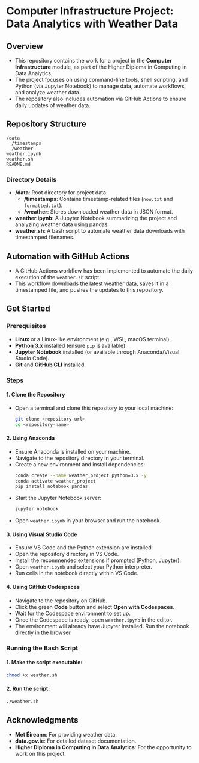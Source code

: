 # Computer Infrastructure Project: Data Analytics with Weather Data  

## Overview  
- This repository contains the work for a project in the **Computer Infrastructure** module, as part of the Higher Diploma in Computing in Data Analytics.  
- The project focuses on using command-line tools, shell scripting, and Python (via Jupyter Notebook) to manage data, automate workflows, and analyze weather data.  
- The repository also includes automation via GitHub Actions to ensure daily updates of weather data.  

## Repository Structure  
```
/data  
  /timestamps  
  /weather  
weather.ipynb  
weather.sh  
README.md  
```  

### Directory Details  
- **/data**: Root directory for project data.  
  - **/timestamps**: Contains timestamp-related files (`now.txt` and `formatted.txt`).  
  - **/weather**: Stores downloaded weather data in JSON format.  
- **weather.ipynb**: A Jupyter Notebook summarizing the project and analyzing weather data using pandas.  
- **weather.sh**: A bash script to automate weather data downloads with timestamped filenames.  

## Automation with GitHub Actions  
- A GitHub Actions workflow has been implemented to automate the daily execution of the `weather.sh` script.  
- This workflow downloads the latest weather data, saves it in a timestamped file, and pushes the updates to this repository.  

## Get Started  

### Prerequisites  
- **Linux** or a Linux-like environment (e.g., WSL, macOS terminal).  
- **Python 3.x** installed (ensure `pip` is available).  
- **Jupyter Notebook** installed (or available through Anaconda/Visual Studio Code).  
- **Git** and **GitHub CLI** installed.  

### Steps  

#### 1. Clone the Repository  
- Open a terminal and clone this repository to your local machine:  
  ```bash  
  git clone <repository-url>  
  cd <repository-name>  
  ```  

#### 2. Using Anaconda  
- Ensure Anaconda is installed on your machine.  
- Navigate to the repository directory in your terminal.  
- Create a new environment and install dependencies:  
  ```bash  
  conda create --name weather_project python=3.x -y  
  conda activate weather_project  
  pip install notebook pandas  
  ```  
- Start the Jupyter Notebook server:  
  ```bash  
  jupyter notebook  
  ```  
- Open `weather.ipynb` in your browser and run the notebook.  

#### 3. Using Visual Studio Code  
- Ensure VS Code and the Python extension are installed.  
- Open the repository directory in VS Code.  
- Install the recommended extensions if prompted (Python, Jupyter).  
- Open `weather.ipynb` and select your Python interpreter.  
- Run cells in the notebook directly within VS Code.  

#### 4. Using GitHub Codespaces  
- Navigate to the repository on GitHub.  
- Click the green **Code** button and select **Open with Codespaces**.  
- Wait for the Codespace environment to set up.  
- Once the Codespace is ready, open `weather.ipynb` in the editor.  
- The environment will already have Jupyter installed. Run the notebook directly in the browser.  

### Running the Bash Script  
#### 1. Make the script executable:  
  ```bash  
  chmod +x weather.sh  
  ```  
#### 2. Run the script:  
  ```bash  
  ./weather.sh  
  ```  

## Acknowledgments  
- **Met Éireann**: For providing weather data.  
- **data.gov.ie**: For detailed dataset documentation.  
- **Higher Diploma in Computing in Data Analytics**: For the opportunity to work on this project.  
